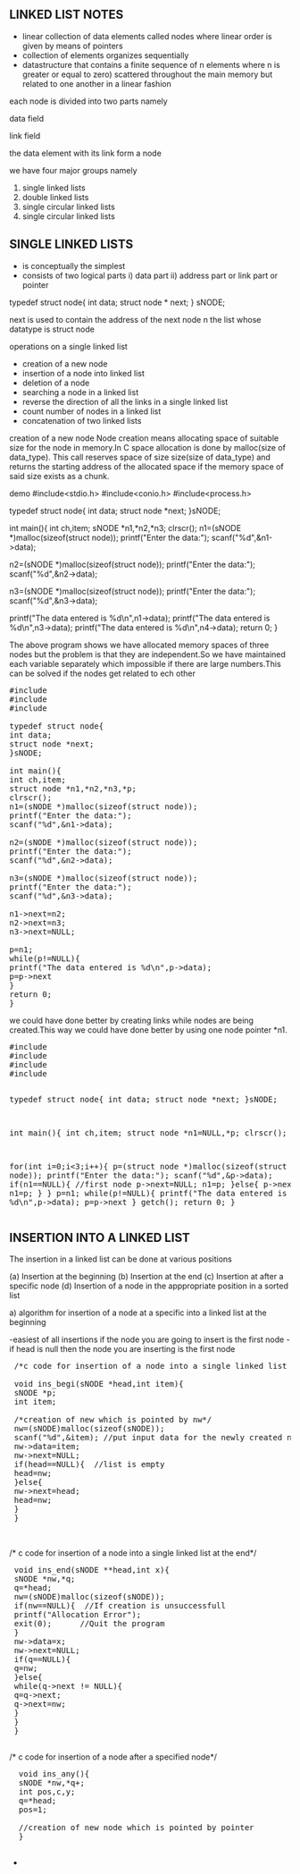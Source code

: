 ## LINKED LIST NOTES


- linear collection of data elements called nodes where linear order
  is given by  means of pointers
- collection of elements organizes sequentially
- datastructure that contains a finite sequence of n elements where
  n is greater or equal to zero) scattered throughout the main memory
  but related to one another in a linear fashion


each node is divided into two parts namely

data field

link field

the data element with its link form a node


we have four major groups namely

1. single linked lists
2. double linked lists
3. single circular linked lists
4. single circular linked lists

SINGLE LINKED LISTS
------------------
- is conceptually the simplest
- consists of two logical parts
i)  data part
ii) address part or link part or pointer

typedef struct node{
int data;
struct node * next;
} sNODE;

next is used to contain the address of the next node n
 the list whose datatype is struct node
 
 
 operations on a single linked list
 - creation of a new node
 - insertion of a node into linked list
 - deletion of a node
 - searching a node in a linked list
 - reverse the direction of all the links in a single linked list
 - count number of nodes in a linked list
 - concatenation of two linked lists
 
 
 creation of a new node
 Node creation means allocating space of suitable size for the node 
 in memory.In C space allocation is done by malloc(size of data_type).
 This call reserves space of size size(size of data_type) and returns the
 starting address of the allocated space if the memory space of said size
 exists as a chunk.
 
demo
#include<stdio.h>
#include<conio.h>
#include<process.h>

typedef struct node{
int data;
struct node *next;
}sNODE;

int main(){
int ch,item;
sNODE *n1,*n2,*n3;
clrscr();
n1=(sNODE *)malloc(sizeof(struct node));
printf("Enter the data:");
scanf("%d",&n1->data);

n2=(sNODE *)malloc(sizeof(struct node));
printf("Enter the data:");
scanf("%d",&n2->data);

n3=(sNODE *)malloc(sizeof(struct node));
printf("Enter the data:");
scanf("%d",&n3->data);

printf("The data entered is %d\n",n1->data);
printf("The data entered is %d\n",n3->data);
printf("The data entered is %d\n",n4->data);
return 0;
}


The above program shows we have allocated  memory spaces of
three nodes but the problem is that they are independent.So we
have maintained each variable separately which impossible if
there are large numbers.This can be solved if the nodes get related
to ech other
 <pre>
#include<stdio.h>
#include<conio.h>
#include<process.h>

typedef struct node{
int data;
struct node *next;
}sNODE;

int main(){
int ch,item;
struct node *n1,*n2,*n3,*p;
clrscr();
n1=(sNODE *)malloc(sizeof(struct node));
printf("Enter the data:");
scanf("%d",&n1->data);

n2=(sNODE *)malloc(sizeof(struct node));
printf("Enter the data:");
scanf("%d",&n2->data);

n3=(sNODE *)malloc(sizeof(struct node));
printf("Enter the data:");
scanf("%d",&n3->data);

n1->next=n2;
n2->next=n3;
n3->next=NULL;

p=n1;
while(p!=NULL){
printf("The data entered is %d\n",p->data);
p=p->next
}
return 0;
}
</pre>
<p>
we could have done better by creating links while 
nodes are being created.This way we could have done better
by using one node pointer *n1.
 </p>
 <pre>
#include<stdio.h>
#include<conio.h>
#include<process.h>
#include<stdlib.h>

typedef struct node{
int data;
struct node *next;
}sNODE;

int main(){
int ch,item;
struct node *n1=NULL,*p;
clrscr();

for(int i=0;i<3;i++){
p=(struct node *)malloc(sizeof(struct node));
printf("Enter the data:");
scanf("%d",&p->data);
if(n1==NULL){  //first node
p->next=NULL;
n1=p;
}else{
p->next=n1;
n1=p;
}
}
p=n1;
while(p!=NULL){
printf("The data entered is %d\n",p->data);
p=p->next
}
getch();
return 0;
}
 </pre>
 
INSERTION INTO A LINKED LIST
---------------------------
 
 The insertion in a linked list can be done at various positions
 
 (a) Insertion at the beginning
 (b) Insertion at the end
 (c) Insertion at after a specific node
 (d) Insertion of a node in the apppropriate position in a sorted list
 
 
 a) algorithm for insertion of a node at a specific into a linked list at the beginning
 
 -easiest of all insertions if the node you are going to insert is the first
  node
 -if head is null then the node you are inserting is the first node
 
 
 <pre>
 /*c code for insertion of a node into a single linked list at the front*/
 
 void ins_begi(sNODE *head,int item){
 sNODE *p;
 int item;
 
 /*creation of new which is pointed by nw*/
 nw=(sNODE)malloc(sizeof(sNODE));
 scanf("%d",&item); //put input data for the newly created node
 nw->data=item;
 nw->next=NULL;
 if(head==NULL){  //list is empty
 head=nw;
 }else{
 nw->next=head;
 head=nw;
 }
 }
 
 </pre>
 <p>
 /* c code for insertion of a node into a single linked list at the end*/
 </p>
 
 <pre>
 void ins_end(sNODE **head,int x){
 sNODE *nw,*q;
 q=*head;
 nw=(sNODE)malloc(sizeof(sNODE));
 if(nw==NULL){  //If creation is unsuccessfull
 printf("Allocation Error");
 exit(0);      //Quit the program
 }
 nw->data=x;
 nw->next=NULL;
 if(q==NULL){
 q=nw;
 }else{
 while(q->next != NULL){
 q=q->next;
 q->next=nw;
 }
 }
 }
 </pre>
 <p>
  /* c code for insertion of a node after a specified node*/
  </p>
  
  <pre>
  void ins_any(){
  sNODE *nw,*q+;
  int pos,c,y;
  q=*head;
  pos=1;
  
  //creation of new node which is pointed by pointer
  }
 </pre>
 
 
 
 -
 
 
